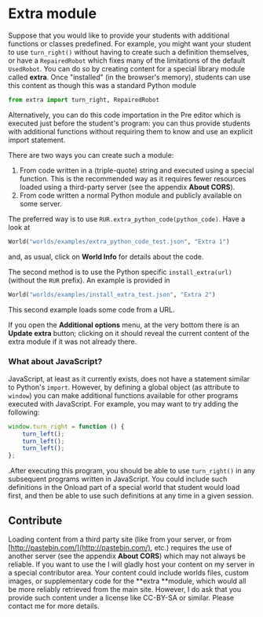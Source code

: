 # Extra module

Suppose that you would like to provide your students with additional functions or classes predefined. For example, you might want your student to use `turn_right()` without having to create such a definition themselves, or have a `RepairedRobot` which fixes many of the limitations of the default `UsedRobot`. You can do so by creating content for a special library module called **extra**. Once "installed" \(in the browser's memory\), students can use this content as though this was a standard Python module

```py
from extra import turn_right, RepairedRobot
```

Alternatively, you can do this code importation in the Pre editor which is executed just before the student's program: you can thus provide students with additional functions without requiring them to know and use an explicit import statement.

There are two ways you can create such a module:

1. From code written in a \(triple-quote\) string and executed using a special function. This is the recommended way as it requires fewer resources loaded using a third-party server \(see the appendix **About CORS**\).
2. From code written a normal Python module and publicly available on some server.

The preferred way is to use `RUR.extra_python_code(python_code)`. Have a look at

```py
World("worlds/examples/extra_python_code_test.json", "Extra 1")
```

and, as usual, click on **World Info** for details about the code.

The second method is to use the Python specific `install_extra(url)`\(without the `RUR` prefix\). An example is provided in

```py
World("worlds/examples/install_extra_test.json", "Extra 2")
```

This second example loads some code from a URL.

If you open the **Additional options** menu, at the very bottom there is an **Update extra** button; clicking on it should reveal the current content of the extra module if it was not already there.

### What about JavaScript?

JavaScript, at least as it currently exists, does not have a statement similar to Python's `import`.  However, by defining a global object \(as attribute to `window`\) you can make additional functions available for other programs executed with JavaScript.  For example, you may want to try adding the following:

```js
window.turn_right = function () {
    turn_left();
    turn_left();
    turn_left();
};
```

.After executing this program, you should be able to use `turn_right()` in any subsequent programs written in JavaScript.  You could include such definitions in the Onload part of a special world that student would load first, and then be able to use such definitions at any time in a given session.

## Contribute

Loading content from a third party site \(like from your server, or from [http://pastebin.com/](http://pastebin.com/), etc.\) requires the use of another server \(see the appendix **About CORS**\) which may not always be reliable. If you want to use the I will gladly host your content on my server in a special contributor area. Your content could include worlds files, custom images, or supplementary code for the **extra **module, which would all be more reliably retrieved from the main site.  However, I do ask that you provide such content under a license like CC-BY-SA or similar. Please contact me for more details.

